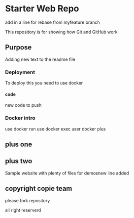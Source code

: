 # Starter Web Repo
add in a line for rebase
from myfeature branch

This repository is for showing how Git and GitHub work

## Purpose
Adding new text to the readme file

### Deployment
To deploy this you need to use docker

#### code
new code to push

### Docker intro
use docker run
use docker exec
user docker plus

## plus one
## plus two

Sample website with plenty of files for demosnew line added

## copyright copie team 
please fork repository

all right reserverd